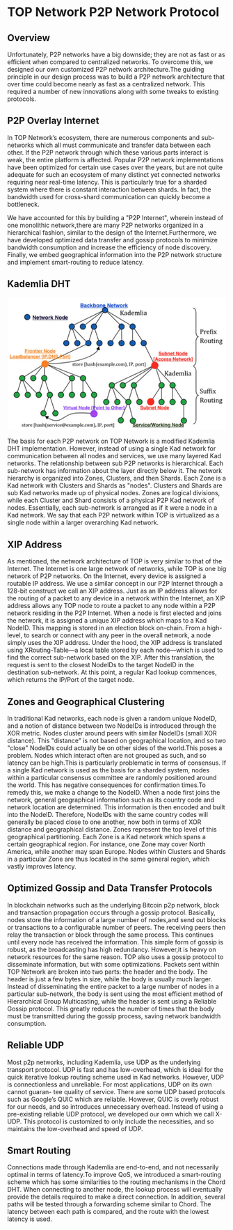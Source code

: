 # TOP Network P2P Network Protocol

## Overview

Unfortunately, P2P networks have a big downside; they are not as fast or as efficient when compared to centralized networks. To overcome this, we designed our own customized P2P network architecture.The guiding principle in our design process was to build a P2P network architecture that over time could become nearly as fast as a centralized network. This required a number of new innovations along with some tweaks to existing protocols.

## P2P Overlay Internet

In TOP Network’s ecosystem, there are numerous components and sub-networks which all must communicate and transfer data between each other. If the P2P network through which these various parts interact is weak, the entire platform is affected. Popular P2P network implementations have been optimized for certain use cases over the years, but are not quite adequate for such an ecosystem of many distinct yet connected networks requiring near real-time latency. This is particularly true for a sharded system where there is constant interaction between shards. In fact, the bandwidth used for cross-shard communication can quickly become a bottleneck.

We have accounted for this by building a "P2P Internet", wherein instead of one monolithic network,there are many P2P networks organized in a hierarchical fashion, similar to the design of the Internet.Furthermore, we have developed optimized data transfer and gossip protocols to minimize bandwidth consumption and increase the efficiency of node discovery. Finally, we embed geographical information into the P2P network structure and implement smart-routing to reduce latency.

##  Kademlia DHT

![kademlia](TOPNetwokP2PNetwork.assets/kademlia.jpg)

The basis for each P2P network on TOP Network is a modified Kademlia DHT implementation. However, instead of using a single Kad network for communication between all nodes and services, we use many layered Kad networks.
The relationship between sub P2P networks is hierarchical. Each sub-network has information about the layer directly below it. The network hierarchy is organized into Zones, Clusters, and then Shards. Each Zone is a Kad network with Clusters and Shards as "nodes". Clusters and Shards are sub Kad networks made up of physical nodes. Zones are logical divisions, while each Cluster and Shard consists of a physical  P2P Kad network of nodes. Essentially, each sub-network is arranged as if it were a node in a Kad network. We say that each  P2P network within TOP is virtualized as a single node within a larger overarching Kad network.

## XIP Address

As mentioned, the network architecture of TOP is very similar to that of the Internet. The Internet is one large network of networks, while TOP is one big network of  P2P networks. On the Internet, every device is assigned a routable IP address. We use a similar concept in our  P2P Internet through a 128-bit construct we call an XIP address. Just as an IP address allows for the routing of a packet to any device in a network within the Internet, an XIP address allows any TOP node to route a packet to any node within a  P2P network residing in the P2P Internet.
When a node is first elected and joins the network, it is assigned a unique XIP address which maps to a Kad NodeID. This mapping is stored in an election block on-chain. From a high-level, to search or connect with any peer in the overall network, a node simply uses the XIP address. Under the hood, the XIP address is translated using XRouting-Table—a local table stored by each node—which is used to find the correct sub-network based on the XIP. After this translation, the request is sent to the closest NodeIDs to the target NodeID in the destination sub-network. At this point, a regular Kad lookup commences, which returns the IP/Port of the target node.

##  Zones and Geographical Clustering

In traditional Kad networks, each node is given a random unique NodeID, and a notion of distance between two NodeIDs is introduced through the XOR metric. Nodes cluster around peers with similar NodeIDs (small XOR distance). This "distance" is not based on geographical location, and so two "close" NodeIDs could actually be on other sides of the world.This poses a problem. Nodes which interact often are not grouped as such, and so latency can be high.This is particularly problematic in terms of consensus. If a single Kad network is used as the basis for a sharded system, nodes within a particular consensus committee are randomly positioned around the world. This has negative consequences for confirmation times.To remedy this, we make a change to the NodeID. When a node first joins the network, general geographical information such as its country code and network location are determined. This information is then encoded and built into the NodeID. Therefore, NodeIDs with the same country codes will generally be placed close to one another, now both in terms of XOR distance and geographical distance.
Zones represent the top level of this geographical partitioning. Each Zone is a Kad network which spans a certain geographical region. For instance, one Zone may cover North America, while another may span Europe. Nodes within Clusters and Shards in a particular Zone are thus located in the same general region, which vastly improves latency.

##  Optimized Gossip and Data Transfer Protocols

In blockchain networks such as the underlying Bitcoin p2p network, block and transaction propagation occurs through a gossip protocol. Basically, nodes store the information of a large number of nodes,and send out blocks or transactions to a configurable number of peers. The receiving peers then relay the transaction or block through the same process. This continues until every node has received the information. This simple form of gossip is robust, as the broadcasting has high redundancy. However,it is heavy on network resources for the same reason.
TOP also uses a gossip protocol to disseminate information, but with some optimizations. Packets sent within TOP Network are broken into two parts: the header and the body. The header is just a few bytes in size, while the body is usually much larger. Instead of disseminating the entire packet to a large number of nodes in a particular sub-network, the body is sent using the most efficient method of Hierarchical Group Multicasting, while the header is sent using a Reliable Gossip protocol. This greatly reduces the number of times that the body must be transmitted during the gossip process, saving network bandwidth
consumption. 

## Reliable UDP

Most p2p networks, including Kademlia, use UDP as the underlying transport protocol. UDP is fast and has low-overhead, which is ideal for the quick iterative lookup routing scheme used in Kad networks.
However, UDP is connectionless and unreliable. For most applications, UDP on its own cannot guaran-
tee quality of service.
There are some UDP based protocols such as Google’s QUIC which are reliable. However, QUIC is overly robust for our needs, and so introduces unnecessary overhead. Instead of using a pre-existing reliable UDP protocol, we developed our own which we call X-UDP. This protocol is customized to only include the necessities, and so maintains the low-overhead and speed of UDP.

## Smart Routing

Connections made through Kademlia are end-to-end, and not necessarily optimal in terms of latency.To improve QoS, we introduced a smart-routing scheme which has some similarities to the routing mechanisms in the Chord DHT. When connecting to another node, the lookup process will eventually provide the details required to make a direct connection. In addition, several paths will be tested through a forwarding scheme similar to Chord. The latency between each path is compared, and the route with the lowest latency is used.